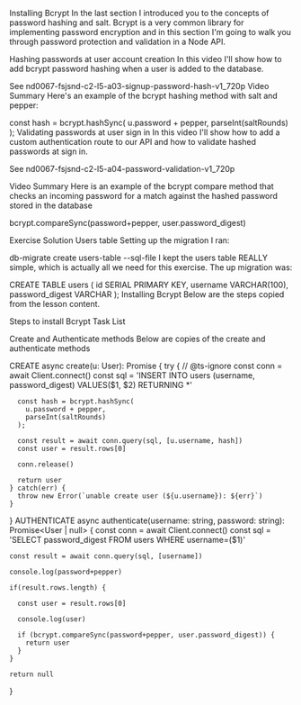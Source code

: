 Installing Bcrypt
In the last section I introduced you to the concepts of password hashing and salt. Bcrypt is a very common library for implementing password encryption and in this section I'm going to walk you through password protection and validation in a Node API.



Hashing passwords at user account creation
In this video I'll show how to add bcrypt password hashing when a user is added to the database.


See
nd0067-fsjsnd-c2-l5-a03-signup-password-hash-v1_720p
Video Summary
Here's an example of the bcrypt hashing method with salt and pepper:

   const hash = bcrypt.hashSync(
      u.password + pepper, 
      parseInt(saltRounds)
   );
Validating passwords at user sign in
In this video I'll show how to add a custom authentication route to our API and how to validate hashed passwords at sign in.



See
nd0067-fsjsnd-c2-l5-a04-password-validation-v1_720p

Video Summary
Here is an example of the bcrypt compare method that checks an incoming password for a match against the hashed password stored in the database

bcrypt.compareSync(password+pepper, user.password_digest)


Exercise Solution
Users table
Setting up the migration I ran:

db-migrate create users-table --sql-file
I kept the users table REALLY simple, which is actually all we need for this exercise. The up migration was:

CREATE TABLE users (
    id SERIAL PRIMARY KEY,
    username VARCHAR(100),
    password_digest VARCHAR
);
Installing Bcrypt
Below are the steps copied from the lesson content.

Steps to install Bcrypt
Task List




Create and Authenticate methods
Below are copies of the create and authenticate methods

CREATE
async create(u: User): Promise<User> {
    try {
      // @ts-ignore
      const conn = await Client.connect()
      const sql = 'INSERT INTO users (username, password_digest) VALUES($1, $2) RETURNING *'

      const hash = bcrypt.hashSync(
        u.password + pepper, 
        parseInt(saltRounds)
      );

      const result = await conn.query(sql, [u.username, hash])
      const user = result.rows[0]

      conn.release()

      return user
    } catch(err) {
      throw new Error(`unable create user (${u.username}): ${err}`)
    } 
  }
AUTHENTICATE
async authenticate(username: string, password: string): Promise<User | null> {
    const conn = await Client.connect()
    const sql = 'SELECT password_digest FROM users WHERE username=($1)'

    const result = await conn.query(sql, [username])

    console.log(password+pepper)

    if(result.rows.length) {

      const user = result.rows[0]

      console.log(user)

      if (bcrypt.compareSync(password+pepper, user.password_digest)) {
        return user
      }
    }

    return null
  }

